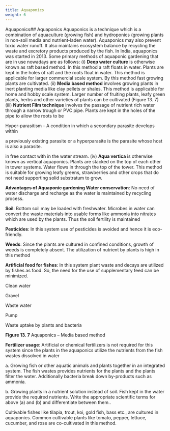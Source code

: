 ```yaml
---
title: Aquaponics
weight: 6
---
```


Aquaponics## Aquaponics
 Aquaponics is a technique which is a combination of aquaculture (growing fish) and hydroponics (growing plants in non-soil media and nutrient-laden water). Aquaponics may also prevent toxic water runoff. It also maintains ecosystem balance by recycling the waste and excretory products produced by the fish. In India, aquaponics was started in 2013. Some primary methods of aquaponic gardening that are in use nowadays are as follows: (i) **Deep water culture** is otherwise known as raft based method. In this method a raft floats in water. Plants are kept in the holes of raft and the roots float in water. This method is applicable for larger commercial scale system. By this method fast growing plants are cultivated. (ii) **Media based method** involves growing plants in inert planting media like clay pellets or shales. This method is applicable for home and hobby scale system. Larger number of fruiting plants, leafy green plants, herbs and other varieties of plants can be cultivated (Figure 13. 7) (iii) **Nutrient Film technique** involves the passage of nutrient rich water through a narrow trough or PVC pipe. Plants are kept in the holes of the pipe to allow the roots to be

Hyper-parasitism - A condition in which a secondary parasite develops within

a previously existing parasite or a hyperparasite is the parasite whose host is also a parasite.  

in free contact with in the water stream. (iv) **Aqua vertica** is otherwise known as vertical aquaponics. Plants are stacked on the top of each other in tower systems. Water flows in through the top of the tower. This method is suitable for growing leafy greens, strawberries and other crops that do not need supporting solid substratum to grow.

**Advantages of Aquaponic gardening Water conservation**: No need of water discharge and recharge as the water is maintained by recycling process.

**Soil**: Bottom soil may be loaded with freshwater. Microbes in water can convert the waste materials into usable forms like ammonia into nitrates which are used by the plants. Thus the soil fertility is maintained

**Pesticides**: In this system use of pesticides is avoided and hence it is eco- friendly.

**Weeds**: Since the plants are cultured in confined conditions, growth of weeds is completely absent. The utilization of nutrient by plants is high in this method

**Artificial food for fishes**: In this system plant waste and decays are utilized by fishes as food. So, the need for the use of supplementary feed can be minimized.

Clean water

Gravel

Waste water

Pump

Waste uptake by plants and bacteria

**Figure 13. 7** Aquaponics – Media based method




  

**Fertilizer usage**: Artificial or chemical fertilizers is not required for this system since the plants in the aquaponics utilize the nutrients from the fish wastes dissolved in water

a. Growing fish or other aquatic animals and plants together in an integrated system. The fish wastes provides nutrients for the plants and the plants filter the water. Additionally bacteria break down by-products such as ammonia.

b. Growing plants in a nutrient solution instead of soil. Fish kept in the water provide the required nutrients. Write the appropriate scientific terms for above (a) and (b) and differentiate between them..  

Cultivable fishes like tilapia, trout, koi, gold fish, bass etc., are cultured in aquaponics. Common cultivable plants like tomato, pepper, lettuce, cucumber, and rose are co-cultivated in this method.


